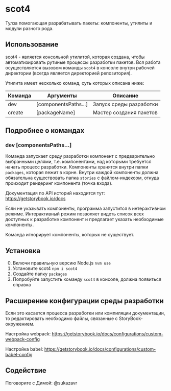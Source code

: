 # scot4
Тулза помогающая разрабатывать пакеты: компоненты, утилиты и модули разного рода.

## Использование
scot4 - является консольной утилитой, которая создана, чтобы автоматизировать рутиные процессы разработки пакетов. Вся работа осуществляется вызовом команды `scot4` в консоле внутри рабочей директории (всегда является директорией репозитория).

Утилита имеет несколько команд, суть которых описана ниже:

Команда | Аргументы            | Описание
--------|----------------------|------------------------
dev     | [componentsPaths...] | Запуск среды разработки
create  | [packageName]        | Мастер создания пакетов

## Подробнее о командах
### dev [componentsPaths...]
Команда запускает среду разработки компонент с предварительно выбранными целями, т.е. компонентами, над которыми требуется начать процесс разработки. Компоненты хранятся внутри папки `packages`, которая лежит в корне. Внутри каждой компоненты должна обязательна существовать папка `stories` с файлом-индексом, откуда проиходит рендеринг компонента (точка входа).

Документация по API историй находится тут: https://getstorybook.io/docs

Если не указывать компоненты, программа запустится в интерактивном режиме. Интерактивный режим позволяет видеть список всех доступных к разработке компонент и предлагает указать необходимые компоненты.

Команда игнорирует компоненты, которых не существует.

## Установка
0. Включи правильную версию Node.js `nvm use`
1. Установите scot4 `npm i scot4`
2. Создайте папку `packages`
3. Попробуйте запустить команду `scot4` в консоле, должна появиться справка

## Расширение конфигурации среды разработки
Если это касается процесса разработки или компиляции документации, то редактировать необходимо файлы, связанные с StoryBook-окружением.

Настройка webpack: https://getstorybook.io/docs/configurations/custom-webpack-config

Настройка babel: https://getstorybook.io/docs/configurations/custom-babel-config

## Содействие
Поговорите с Димой: @sukazavr